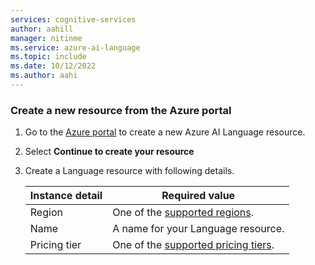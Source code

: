 ```yaml
---
services: cognitive-services
author: aahill
manager: nitinme
ms.service: azure-ai-language
ms.topic: include
ms.date: 10/12/2022
ms.author: aahi
---
```


### Create a new resource from the Azure portal

1. Go to the [Azure portal](https://portal.azure.com/#create/Microsoft.CognitiveServicesTextAnalytics) to create a new Azure AI Language resource. 

2. Select **Continue to create your resource**

3. Create a Language resource with following details.

    |Instance detail  |Required value  |
    |---------|---------|
    |Region | One of the [supported regions](../service-limits.md#regional-availability).          |
    |Name| A name for your Language resource. |
    |Pricing tier     | One of the [supported pricing tiers](../service-limits.md#language-resource-limits).        |



